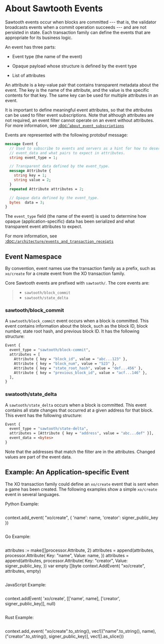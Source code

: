 # **About Sawtooth Events** #

Sawtooth events occur when blocks are committed --- that is, the validator broadcasts events when a commit operation succeeds --- and are not persisted in state. Each transaction family can define the events that are appropriate for its business logic.

An event has three parts:

- Event type (the name of the event) 

- Opaque payload whose structure is defined by the event type

- List of attributes

An attribute is a key-value pair that contains transparent metadata about the event. The key is the name of the attribute, and the value is the specific contents for that key. The same key can be used for multiple attributes in an event.

It is important to define meaningful event attributes, so that the attributes can be used to filter event subscriptions. Note that although attributes are not required, an event filter cannot operate on an event without attributes. For more information, see [:doc:'`about_event_subscriptions`]()

Events are represented with the following protobuf message:

```protobuf
message Event {
  // Used to subscribe to events and servers as a hint for how to deserialize
  // event_data and what pairs to expect in attributes.
  string event_type = 1;

  // Transparent data defined by the event_type.
  message Attribute {
    string key = 1;
    string value = 2;
  }
  repeated Attribute attributes = 2;

  // Opaque data defined by the event_type.
  bytes  data = 3;
}
```

The `event_type` field (the name of the event) is used to determine how opaque (application-specific) data has been serialized and what transparent event attributes to expect.

For more information, see [:doc:`/architecture/events_and_transaction_receipts`]()

## **Event Namespace** ##

By convention, event names use the transaction family as a prefix, such as `xo/create`  for a create event from the XO transaction family. 

Core Sawtooth events are prefixed with `sawtooth/`. The core events are:

> - `sawtooth/block_commit`
> - `sawtooth/state_delta`

### **sawtooth/block_commit** ##

A `sawtooth/block_commit` event occurs when a block is committed. This event contains information about the block, such as the block ID, block number, state root hash, and previous block ID. It has the following structure:

```protobuf
Event {
  event_type = "sawtooth/block-commit",
  attributes = [
    Attribute { key = "block_id", value = "abc...123" },
    Attribute { key = "block_num", value = "523" },
    Attribute { key = "state_root_hash", value = "def...456" },
    Attribute { key = "previous_block_id", value = "acf...146" },
  ],
}
```

### **swatooth/state_delta** ###

A `sawtooth/state_delta` occurs when a block is committed. This event contains all state changes that occurred at a given address for that block. This event has the following structure:

```protobuf
Event {
  event_type = "sawtooth/state-delta",
  attributes = [Attribute { key = "address", value = "abc...def" }],
  event_data = <bytes>
}
```

Note that the addresses that match the filter are in the attributes. Changed values are part of the event data.

## **Example: An Application-specific Event** ##

The XO transaction family could define an `xo/create` event that is sent when a game has been created. The following examples show a simple `xo/create` event in several languages.

Python Example:

> ```python
context.add_event(
    "xo/create", {
        'name': name,
        'creator': signer_public_key
}) 
> ```

Go Example:

> ```go
attributes := make([]processor.Attribute, 2)
attributes = append(attributes, processor.Attribute{
  Key:   "name",
  Value: name,
})
attributes = append(attributes, processor.Attribute(
  Key:   "creator",
  Value: signer_public_key,
})
var empty []byte
context.AddEvent(
  "xo/create",
  attributes,
  empty)
> ```

JavaScript Example:

> ```javascript
context.addEvent(
  'xo/create',
  [['name', name], ['creator', signer_public_key]],
  null)
> ```

Rust Example:

> ```rust
context.add_event(
  "xo/create".to_string(),
  vec![("name".to_string(), name), ("creator".to_string(), signer_public_key)],
  vec![].as_slice())
> ```

